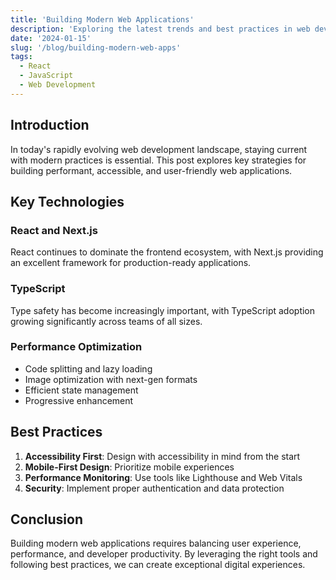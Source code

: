 ```yaml
---
title: 'Building Modern Web Applications'
description: 'Exploring the latest trends and best practices in web development'
date: '2024-01-15'
slug: '/blog/building-modern-web-apps'
tags:
  - React
  - JavaScript
  - Web Development
---
```


## Introduction

In today's rapidly evolving web development landscape, staying current with modern practices is essential. This post explores key strategies for building performant, accessible, and user-friendly web applications.

## Key Technologies

### React and Next.js
React continues to dominate the frontend ecosystem, with Next.js providing an excellent framework for production-ready applications.

### TypeScript
Type safety has become increasingly important, with TypeScript adoption growing significantly across teams of all sizes.

### Performance Optimization
- Code splitting and lazy loading
- Image optimization with next-gen formats
- Efficient state management
- Progressive enhancement

## Best Practices

1. **Accessibility First**: Design with accessibility in mind from the start
2. **Mobile-First Design**: Prioritize mobile experiences
3. **Performance Monitoring**: Use tools like Lighthouse and Web Vitals
4. **Security**: Implement proper authentication and data protection

## Conclusion

Building modern web applications requires balancing user experience, performance, and developer productivity. By leveraging the right tools and following best practices, we can create exceptional digital experiences.
